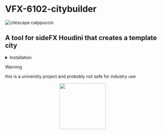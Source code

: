 # VFX-6102-citybuilder
![citescape catppuccin](https://github.com/JoeHarper-tech/VFX-6102-citybuilder/blob/main/pictures/cat_evening-sky.png?raw=true)
## A tool for sideFX Houdini that creates a template city

<details>
 <summary>Installation</summary>
 <br>
 
 ### Step one
 right click in the toolbar and click new tool
 
 ![Step one](https://github.com/kuisux/VFX-6102-citybuilder/blob/main/pictures/installation/tut01.png?raw=true)
</details>

> [!WARNING]
> this is a university project and probobly not safe for industry use

 <p align="center">
<img src="https://github.com/kuisux/VFX-6102-citybuilder/blob/main/pictures/KuiLogo.png?raw=true" width="150">
 </p>
